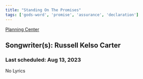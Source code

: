 ```yaml
---
title: "Standing On The Promises"
tags: ['gods-word', 'promise', 'assurance', 'declaration']
---
```


[Planning Center](https://services.planningcenteronline.com/songs/24710089)

## Songwriter(s): Russell Kelso Carter
### Last scheduled: Aug 13, 2023          

No Lyrics
